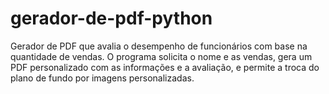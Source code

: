 # gerador-de-pdf-python
Gerador de PDF que avalia o desempenho de funcionários com base na quantidade de vendas. O programa solicita o nome e as vendas, gera um PDF personalizado com as informações e a avaliação, e permite a troca do plano de fundo por imagens personalizadas.
